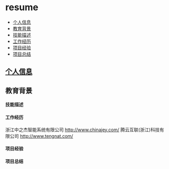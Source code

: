 # resume
* [个人信息](#个人信息)
* [教育背景](#教育背景)
* [技能描述](#技能描述)
* [工作经历](#工作经历)
* [项目经验](#项目经验)
* [项目总结](#项目总结)

## [个人信息](#resume)
## 教育背景
#### 技能描述
#### 工作经历
浙江中之杰智能系统有限公司 http://www.chinajey.com/
腾云互联(浙江)科技有限公司 http://www.tengnat.com/
#### 项目经验
#### 项目总结
